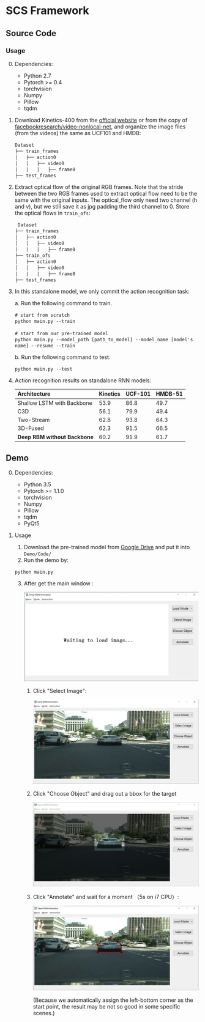 # SCS Framework

## Source Code

### Usage

0. Dependencies:

      - Python 2.7
      - Pytorch >= 0.4
      - torchvision
      - Numpy
      - Pillow
      - tqdm

1. Download Kinetics-400 from the [official website](https://deepmind.com/research/open-source/open-source-datasets/kinetics/) or from the copy of [facebookresearch/video-nonlocal-net](https://github.com/facebookresearch/video-nonlocal-net/blob/master/DATASET.md), and organize the image files (from the videos) the same as  UCF101 and HMDB:

   ```
   Dataset
   ├── train_frames
   │   ├── action0
   │   │   ├── video0
   |   |   |   ├── frame0
   ├── test_frames
   ```

2. Extract optical flow of the original RGB frames. Note that the stride between the two RGB frames used to extract optical flow need to be the same with the original inputs. The optical_flow only need two channel (h and v), but we still save it as jpg padding the third channel to 0. Store the optical flows in ```train_ofs```:

      ```
       Dataset
      ├── train_frames
      │   ├── action0
      │   │   ├── video0
      |   |   |   ├── frame0
      ├── train_ofs
      │   ├── action0
      │   │   ├── video0
      |   |   |   ├── frame0
      ├── test_frames
      ```

3. In this standalone model, we only commit the action recognition task:

   a. Run the following command to train.

      ```
      # start from scratch
      python main.py --train 
      
      # start from our pre-trained model
      python main.py --model_path [path_to_model] --model_name [model's name] --resume --train
      ```

   b. Run the following command to test.

      ```
      python main.py --test
      ```


3. Action recognition results on standalone RNN models:

   | Architecture                  | Kinetics | UCF-101 | HMDB-51 |
   | ----------------------------- | -------- | ------- | ------- |
   | Shallow LSTM with Backbone    | 53.9     | 86.8    | 49.7    |
   | C3D                           | 56.1     | 79.9    | 49.4    |
   | Two-Stream                    | 62.8     | 93.8    | 64.3    |
   | 3D-Fused                      | 62.3     | 91.5    | 66.5    |
   | **Deep RBM without Backbone** | 60.2     | 91.9    | 61.7    |

## Demo

0. Dependencies:

    - Python 3.5
    - Pytorch >= 1.1.0
    - torchvision
    - Numpy
    - Pillow
    - tqdm
    - PyQt5
1. Usage
   1. Download the pre-trained model from [Google Drive](https://drive.google.com/open?id=1O5XNWdj7lkyiA0boR-RuN4zGxO6OHQ6y)  and put it into ```Demo/Code/```
   2. Run the demo by:
   ```
   python main.py
   ```

   3. After get the main window :

      ![1570264032384](imgs/1570264032384.png)

      1. Click "Select Image":

         ![1570264153936](imgs/1570264153936.png)

      2. Click "Choose Object" and drag out a bbox for the target

         ![1570264192044](imgs/1570264192044.png)

      3. Click "Annotate" and wait for a moment （5s on i7 CPU）:

         ![1570264415370](imgs/1570264415370.png)

         (Because we automatically assign the left-bottom corner as the start point, the result may be not so good in some specific scenes.)
